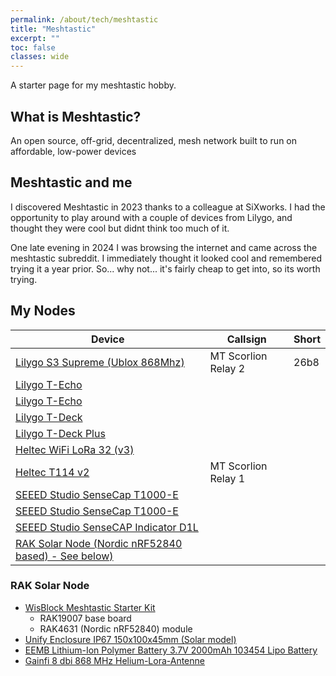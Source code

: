 ```yaml
---
permalink: /about/tech/meshtastic
title: "Meshtastic"
excerpt: ""
toc: false
classes: wide
---
```


A starter page for my meshtastic hobby.

## What is Meshtastic?

An open source, off-grid, decentralized, mesh network built to run on affordable, low-power devices

## Meshtastic and me

I discovered Meshtastic in 2023 thanks to a colleague at SiXworks. I had the opportunity to play around with a couple of devices from Lilygo, and thought they were cool but didnt think too much of it.

One late evening in 2024 I was browsing the internet and came across the meshtastic subreddit. I immediately thought it looked cool and remembered trying it a year prior. So... why not... it's fairly cheap to get into, so its worth trying.

## My Nodes

| Device                                                                                                                | Callsign            | Short |
| --------------------------------------------------------------------------------------------------------------------- | ------------------- | ----- |
| [Lilygo S3 Supreme (Ublox 868Mhz)](https://lilygo.cc/products/t-beam-supreme?variant=44907410030773)                  | MT Scorlion Relay 2 | 26b8  |
| [Lilygo T-Echo](https://lilygo.cc/products/t-echo-lilygo?variant=44875726422197)                                      |                     |       |
| [Lilygo T-Echo](https://lilygo.cc/products/t-echo-lilygo?variant=44875726422197)                                      |                     |       |
| [Lilygo T-Deck](https://lilygo.cc/products/t-deck)                                                                    |                     |       |
| [Lilygo T-Deck Plus](https://lilygo.cc/products/t-deck-plus-1)                                                        |                     |       |
| [Heltec WiFi LoRa 32 (v3)](https://heltec.org/project/wifi-lora-32-v3/)                                               |                     |       |
| [Heltec T114 v2](https://heltec.org/project/mesh-node-t114/)                                                          | MT Scorlion Relay 1 |       |
| [SEEED Studio SenseCap T1000-E](https://www.seeedstudio.com/SenseCAP-Card-Tracker-T1000-E-for-Meshtastic-p-5913.html) |                     |       |
| [SEEED Studio SenseCap T1000-E](https://www.seeedstudio.com/SenseCAP-Card-Tracker-T1000-E-for-Meshtastic-p-5913.html) |                     |       |
| [SEEED Studio SenseCAP Indicator D1L](https://www.seeedstudio.com/SenseCAP-Indicator-D1L-p-5646.html)                 |                     |       |
| [RAK Solar Node (Nordic nRF52840 based) - See below)](#RAK-Solar-Node)                                                |                     |       |

### RAK Solar Node

- [WisBlock Meshtastic Starter Kit](https://store.rakwireless.com/products/wisblock-meshtastic-starter-kit?variant=43884034621638)
  - RAK19007 base board
  - RAK4631 (Nordic nRF52840) module
- [Unify Enclosure IP67 150x100x45mm (Solar model)](https://store.rakwireless.com/products/unify-enclosure-ip67-150x100x45mm-with-pre-mounted-m8-5-pin-and-rp-sma-antenna-ip-rated-connectors?variant=42861623771334)
- [EEMB Lithium-Ion Polymer Battery 3.7V 2000mAh 103454 Lipo Battery](https://amzn.eu/d/hlknoD1)
- [Gainfi 8 dbi 868 MHz Helium-Lora-Antenne](https://www.amazon.de/dp/B09C836R2L)
